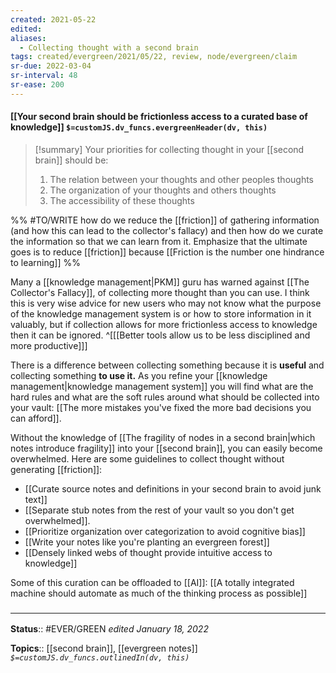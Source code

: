 ```yaml
---
created: 2021-05-22
edited: 
aliases:
  - Collecting thought with a second brain
tags: created/evergreen/2021/05/22, review, node/evergreen/claim
sr-due: 2022-03-04
sr-interval: 48
sr-ease: 200
---
```


#### [[Your second brain should be frictionless access to a curated base of knowledge]] `$=customJS.dv_funcs.evergreenHeader(dv, this)`

> [!summary]
> Your priorities for collecting thought in your [[second brain]] should be: 
> 1. The relation between your thoughts and other peoples thoughts
> 2. The organization of your thoughts and others thoughts
> 3. The accessibility of these thoughts

%%
#TO/WRITE how do we reduce the [[friction]] of gathering information (and how this can lead to the collector's fallacy) and then how do we curate the information so that we can learn from it. Emphasize that the ultimate goes is to reduce [[friction]] because [[Friction is the number one hindrance to learning]] 
%%

Many a [[knowledge management|PKM]] guru has warned against [[The Collector's Fallacy]], of collecting more thought than you can use. I think this is very wise advice for new users who may not know what the purpose of the knowledge management system is or how to store information in it valuably, but if collection allows for more frictionless access to knowledge then it can be ignored. 
^[[[Better tools allow us to be less disciplined and more productive]]]

There is a difference between collecting something because it is __useful__ and collecting something __to use it.__ As you refine your [[knowledge management|knowledge management system]] you will find what are the hard rules and what are the soft rules around what should be collected into your vault: [[The more mistakes you've fixed the more bad decisions you can afford]].

Without the knowledge of [[The fragility of nodes in a second brain|which notes introduce fragility]] into your [[second brain]], you can easily become overwhelmed. Here are some guidelines to collect thought without generating [[friction]]:
- [[Curate source notes and definitions in your second brain to avoid junk text]]
- [[Separate stub notes from the rest of your vault so you don't get overwhelmed]]. 
- [[Prioritize organization over categorization to avoid cognitive bias]]
- [[Write your notes like you're planting an evergreen forest]]
- [[Densely linked webs of thought provide intuitive access to knowledge]]

Some of this curation can be offloaded to [[AI]]: [[A totally integrated machine should automate as much of the thinking process as possible]]

### <hr class="footnote"/>

**Status**:: #EVER/GREEN
*edited January 18, 2022*

**Topics**:: [[second brain]], [[evergreen notes]] 
*`$=customJS.dv_funcs.outlinedIn(dv, this)`*

